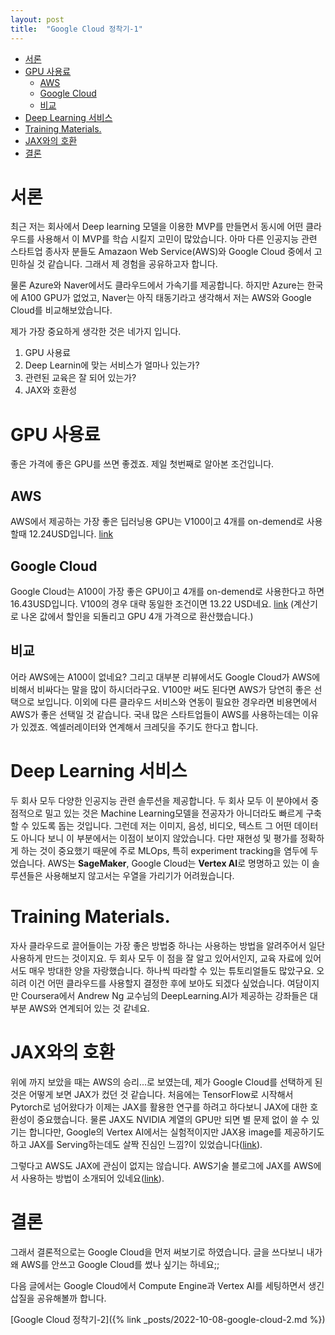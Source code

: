 ```yaml
---
layout: post
title:  "Google Cloud 정착기-1"
---
```

- [서론](#서론)
- [GPU 사용료](#gpu-사용료)
  - [AWS](#aws)
  - [Google Cloud](#google-cloud)
  - [비교](#비교)
- [Deep Learning 서비스](#deep-learning-서비스)
- [Training Materials.](#training-materials)
- [JAX와의 호환](#jax와의-호환)
- [결론](#결론)


# 서론
최근 저는 회사에서 Deep learning 모델을 이용한 MVP를 만들면서 동시에 어떤 클라우드를 사용해서 이 MVP를 학습 시킬지 고민이 많았습니다. 아마 다른 인공지능 관련 스타트업 종사자 분들도 Amazaon Web Service(AWS)와 Google Cloud 중에서 고민하실 것 같습니다. 그래서 제 경험을 공유하고자 합니다.

물론 Azure와 Naver에서도 클라우드에서 가속기를 제공합니다. 하지만 Azure는 한국에 A100 GPU가 없었고, Naver는 아직 태동기라고 생각해서 저는 AWS와 Google Cloud를 비교해보았습니다.

제가 가장 중요하게 생각한 것은 네가지 입니다.
1. GPU 사용료
2. Deep Learnin에 맞는 서비스가 얼마나 있는가?
3. 관련된 교육은 잘 되어 있는가?
4. JAX와 호환성

# GPU 사용료
좋은 가격에 좋은 GPU를 쓰면 좋겠죠. 제일 첫번째로 알아본 조건입니다.

## AWS
AWS에서 제공하는 가장 좋은 딥러닝용 GPU는 V100이고 4개를 on-demend로 사용할때 12.24USD입니다. [link](https://aws.amazon.com/ko/ec2/instance-types/p3/)

## Google Cloud
Google Cloud는 A100이 가장 좋은 GPU이고 4개를 on-demend로 사용한다고 하면 16.43USD입니다. V100의 경우 대략 동일한 조건이면 13.22 USD네요. [link](https://cloud.google.com/products/calculator/#id=75c81209-52af-4421-aac0-c753dd258bb4) (계산기로 나온 값에서 할인을 되돌리고 GPU 4개 가격으로 환산했습니다.)

## 비교
어라 AWS에는 A100이 없네요? 그리고 대부분 리뷰에서도 Google Cloud가 AWS에 비해서 비싸다는 말을 많이 하시더라구요. V100만 써도 된다면 AWS가 당연히 좋은 선택으로 보입니다. 이외에 다른 클라우드 서비스와 연동이 필요한 경우라면 비용면에서 AWS가 좋은 선택일 것 같습니다. 국내 많은 스타트업들이 AWS를 사용하는데는 이유가 있겠죠. 엑셀러레이터와 연계해서 크레딧을 주기도 한다고 합니다.

# Deep Learning 서비스
두 회사 모두 다양한 인공지능 관련 솔루션을 제공합니다. 두 회사 모두 이 분야에서 중점적으로 밀고 있는 것은 Machine Learning모델을 전공자가 아니더라도 빠르게 구축할 수 있도록 돕는 것입니다. 그런데 저는 이미지, 음성, 비디오, 텍스트 그 어떤 데이터도 아니다 보니 이 부분에서는 이점이 보이지 않았습니다. 다만 재현성 및 평가를 정확하게 하는 것이 중요했기 때문에 주로 MLOps, 특히 experiment tracking을 염두에 두었습니다. AWS는 **SageMaker**, Google Cloud는 **Vertex AI**로 명명하고 있는 이 솔루션들은 사용해보지 않고서는 우열을 가리기가 어려웠습니다.

# Training Materials.
자사 클라우드로 끌어들이는 가장 좋은 방법중 하나는 사용하는 방법을 알려주어서 일단 사용하게 만드는 것이지요. 두 회사 모두 이 점을 잘 알고 있어서인지, 교육 자료에 있어서도 매우 방대한 양을 자랑했습니다. 하나씩 따라할 수 있는 튜토리얼들도 많았구요. 오히려 이건 어떤 클라우드를 사용할지 결정한 후에 보아도 되겠다 싶었습니다.
여담이지만 Coursera에서 Andrew Ng 교수님의 DeepLearning.AI가 제공하는 강좌들은 대부분 AWS와 연계되어 있는 것 같네요.

# JAX와의 호환
위에 까지 보았을 때는 AWS의 승리...로 보였는데, 제가 Google Cloud를 선택하게 된 것은 어떻게 보면 JAX가 컸던 것 같습니다. 처음에는 TensorFlow로 시작해서 Pytorch로 넘어왔다가 이제는 JAX를 활용한 연구를 하려고 하다보니 JAX에 대한 호환성이 중요했습니다.
물론 JAX도 NVIDIA 계열의 GPU만 되면 별 문제 없이 쓸 수 있기는 합니다만, Google의 Vertex AI에서는 실험적이지만 JAX용 image를 제공하기도 하고 JAX를 Serving하는데도 살짝 진심인 느낌?이 있었습니다([link](https://cloud.google.com/tpu/docs/run-calculation-jax)).

그렇다고 AWS도 JAX에 관심이 없지는 않습니다. AWS기술 블로그에 JAX를 AWS에서 사용하는 방법이 소개되어 있네요([link](https://aws.amazon.com/ko/blogs/machine-learning/training-and-deploying-deep-learning-models-using-jax-with-amazon-sagemaker/)).

# 결론
그래서 결론적으로는 Google Cloud을 먼저 써보기로 하였습니다. 글을 쓰다보니 내가 왜 AWS를 안쓰고 Google Cloud를 썼나 싶기는 하네요;; 

다음 글에서는 Google Cloud에서 Compute Engine과 Vertex AI를 세팅하면서 생긴 삽질을 공유해볼까 합니다.

[Google Cloud 정착기-2]({% link _posts/2022-10-08-google-cloud-2.md %})